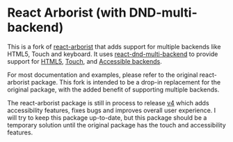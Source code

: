 <h1>React Arborist (with DND-multi-backend)</h1>

This is a fork of [react-arborist](https://github.com/brimdata/react-arborist) that adds support for multiple backends like HTML5, Touch and keyboard. It uses [react-dnd-multi-backend](https://github.com/LouisBrunner/dnd-multi-backend/) to provide support for [HTML5](https://github.com/react-dnd/react-dnd/tree/main/packages/backend-html5), [Touch](https://github.com/react-dnd/react-dnd/blob/main/packages/backend-touch), and [Accessible backends](https://github.com/discord/react-dnd-accessible-backend).

For most documentation and examples, please refer to the original react-arborist package. This fork is intended to be a drop-in replacement for the original package, with the added benefit of supporting multiple backends.

The react-arborist package is still in process to release [v4](https://github.com/brimdata/react-arborist/pull/235) which adds accessibility features, fixes bugs and improves overall user experience. I will try to keep this package up-to-date, but this package should be a temporary solution until the original package has the touch and accessibility features.

